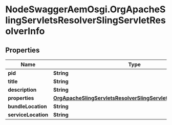 # NodeSwaggerAemOsgi.OrgApacheSlingServletsResolverSlingServletResolverInfo

## Properties
Name | Type | Description | Notes
------------ | ------------- | ------------- | -------------
**pid** | **String** |  | [optional] 
**title** | **String** |  | [optional] 
**description** | **String** |  | [optional] 
**properties** | [**OrgApacheSlingServletsResolverSlingServletResolverProperties**](OrgApacheSlingServletsResolverSlingServletResolverProperties.md) |  | [optional] 
**bundleLocation** | **String** |  | [optional] 
**serviceLocation** | **String** |  | [optional] 


